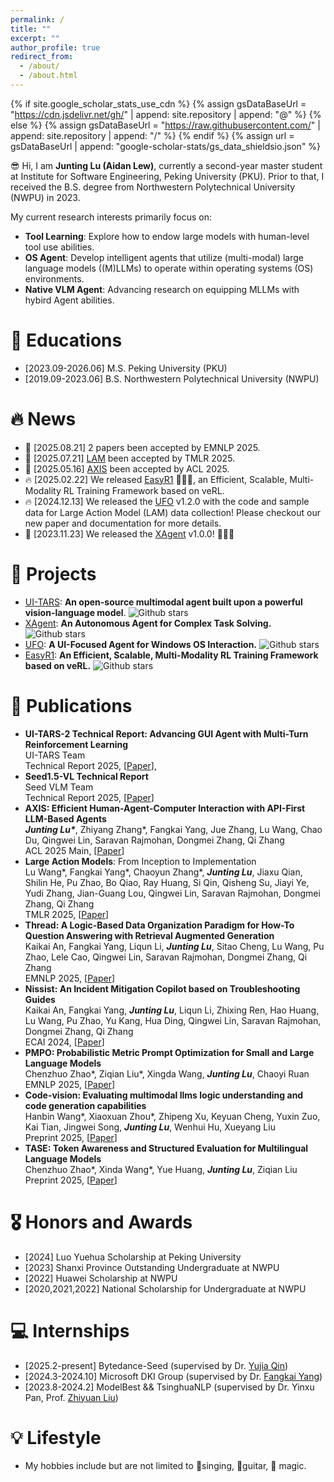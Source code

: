```yaml
---
permalink: /
title: ""
excerpt: ""
author_profile: true
redirect_from: 
  - /about/
  - /about.html
---
```


{% if site.google_scholar_stats_use_cdn %}
{% assign gsDataBaseUrl = "https://cdn.jsdelivr.net/gh/" | append: site.repository | append: "@" %}
{% else %}
{% assign gsDataBaseUrl = "https://raw.githubusercontent.com/" | append: site.repository | append: "/" %}
{% endif %}
{% assign url = gsDataBaseUrl | append: "google-scholar-stats/gs_data_shieldsio.json" %}

<span class='anchor' id='about-me'></span>

😎 Hi, I am **Junting Lu (Aidan Lew)**, currently a second-year master student at Institute for Software Engineering, Peking University (PKU). Prior to that, I received the B.S. degree from Northwestern Polytechnical University (NWPU) in 2023. 

My current research interests primarily focus on:
- **Tool Learning**: Explore how to endow large models with human-level tool use abilities.
- **OS Agent**: Develop intelligent agents that utilize (multi-modal) large language models ((M)LLMs) to operate within operating systems (OS) environments.
- **Native VLM Agent**: Advancing research on equipping MLLMs with hybird Agent abilities.


# 📖 Educations
- [2023.09-2026.06] M.S. Peking University (PKU)
- [2019.09-2023.06] B.S. Northwestern Polytechnical University (NWPU)


# 🔥 News
- 🎉 [2025.08.21] 2 papers been accepted by EMNLP 2025.
- 🎉 [2025.07.21] [LAM](https://arxiv.org/abs/2412.10047) been accepted by TMLR 2025.
- 🎉 [2025.05.16] [AXIS](https://arxiv.org/abs/2409.17140) been accepted by ACL 2025.
- 🔥 [2025.02.22] We released [EasyR1](https://github.com/hiyouga/EasyR1) 🎉🎉🎉, an Efficient, Scalable, Multi-Modality RL Training Framework based on veRL.
- 🔥 [2024.12.13] We released the [UFO](https://github.com/microsoft/UFO) v1.2.0 with the code and sample data for Large Action Model (LAM) data collection! Please checkout our new paper and documentation for more details.
- 🎉 [2023.11.23] We released the [XAgent](https://github.com/OpenBMB/XAgent) v1.0.0! 🎉🎉🎉



# 💌 Projects
- [UI-TARS](https://github.com/bytedance/UI-TARS): **An open-source multimodal agent built upon a powerful vision-language model**. ![Github stars](https://img.shields.io/github/stars/bytedance/UI-TARS.svg)
- [XAgent](https://github.com/OpenBMB/XAgent): **An Autonomous Agent for Complex Task Solving.** ![Github stars](https://img.shields.io/github/stars/OpenBMB/XAgent.svg)
- [UFO](https://github.com/microsoft/UFO): **A UI-Focused Agent for Windows OS Interaction.** ![Github stars](https://img.shields.io/github/stars/microsoft/UFO.svg)
- [EasyR1](https://github.com/hiyouga/EasyR1): **An Efficient, Scalable, Multi-Modality RL Training Framework based on veRL.** ![Github stars](https://img.shields.io/github/stars/hiyouga/EasyR1.svg)


# 📝 Publications 
- **UI-TARS-2 Technical Report: Advancing GUI Agent with Multi-Turn Reinforcement Learning** \
  UI-TARS Team \
  Technical Report 2025, [[Paper](https://arxiv.org/abs/2509.02544)],
- **Seed1.5-VL Technical Report** \
  Seed VLM Team \
  Technical Report 2025, [[Paper](arxiv.org/abs/2505.07062)]
- **AXIS: Efficient Human-Agent-Computer Interaction with API-First LLM-Based Agents** \
  <i>**Junting Lu\***</i>, Zhiyang Zhang\*, Fangkai Yang, Jue Zhang, Lu Wang, Chao Du, Qingwei Lin, Saravan Rajmohan, Dongmei Zhang, Qi Zhang \
  ACL 2025 Main, [[Paper](https://arxiv.org/abs/2409.17140)]
- **Large Action Models**: From Inception to Implementation \
  Lu Wang\*, Fangkai Yang\*, Chaoyun Zhang\*, <i>**Junting Lu**</i>, Jiaxu Qian, Shilin He, Pu Zhao, Bo Qiao, Ray Huang, Si Qin, Qisheng Su, Jiayi Ye, Yudi Zhang, Jian-Guang Lou, Qingwei Lin, Saravan Rajmohan, Dongmei Zhang, Qi Zhang \
  TMLR 2025, [[Paper](https://arxiv.org/abs/2412.10047)]
- **Thread: A Logic-Based Data Organization Paradigm for How-To Question Answering with Retrieval Augmented Generation** \
  Kaikai An, Fangkai Yang, Liqun Li, <i>**Junting Lu**</i>, Sitao Cheng, Lu Wang, Pu Zhao, Lele Cao, Qingwei Lin, Saravan Rajmohan, Dongmei Zhang, Qi Zhang \
  EMNLP 2025, [[Paper](https://arxiv.org/abs/2406.13372)]
- **Nissist: An Incident Mitigation Copilot based on Troubleshooting Guides** \
  Kaikai An, Fangkai Yang, <i>**Junting Lu**</i>, Liqun Li, Zhixing Ren, Hao Huang, Lu Wang, Pu Zhao, Yu Kang, Hua Ding, Qingwei Lin, Saravan Rajmohan, Dongmei Zhang, Qi Zhang \
  ECAI 2024, [[Paper](https://arxiv.org/abs/2402.17531)]
- **PMPO: Probabilistic Metric Prompt Optimization for Small and Large Language Models** \
  Chenzhuo Zhao\*, Ziqian Liu\*, Xingda Wang, <i>**Junting Lu**</i>, Chaoyi Ruan \
  EMNLP 2025, [[Paper](https://arxiv.org/abs/2505.16307)]
- **Code-vision: Evaluating multimodal llms logic understanding and code generation capabilities** \
  Hanbin Wang\*, Xiaoxuan Zhou\*, Zhipeng Xu, Keyuan Cheng, Yuxin Zuo, Kai Tian, Jingwei Song, <i>**Junting Lu**</i>, Wenhui Hu, Xueyang Liu \
  Preprint 2025, [[Paper](https://arxiv.org/abs/2502.11829)]
- **TASE: Token Awareness and Structured Evaluation for Multilingual Language Models** \
  Chenzhuo Zhao\*, Xinda Wang\*, Yue Huang, <i>**Junting Lu**</i>, Ziqian Liu \
  Preprint 2025, [[Paper](https://arxiv.org/pdf/2508.05468)]


# 🎖 Honors and Awards
- [2024] Luo Yuehua Scholarship at Peking University
- [2023] Shanxi Province Outstanding Undergraduate at NWPU
- [2022] Huawei Scholarship at NWPU
- [2020,2021,2022] National Scholarship for Undergraduate at NWPU  


# 💻 Internships
- [2025.2-present] Bytedance-Seed (supervised by Dr. [Yujia Qin](https://yujia-qin.github.io/))
- [2024.3-2024.10] Microsoft DKI Group (supervised by Dr. [Fangkai Yang](https://www.microsoft.com/en-us/research/people/fangkaiyang/))
- [2023.8-2024.2] ModelBest && TsinghuaNLP (supervised by Dr. Yinxu Pan, Prof. [Zhiyuan Liu](https://nlp.csai.tsinghua.edu.cn/~lzy/))

# 💡 Lifestyle

- My hobbies include but are not limited to 🎤singing, 🎸guitar, 🧙 magic.
